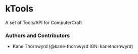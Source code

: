 # kTools
A set of Tools/API for ComputerCraft



### Authors and Contributors
 * Kane Thornwyrd (@kane-thornwyrd IGN: kanethornwyrd)
